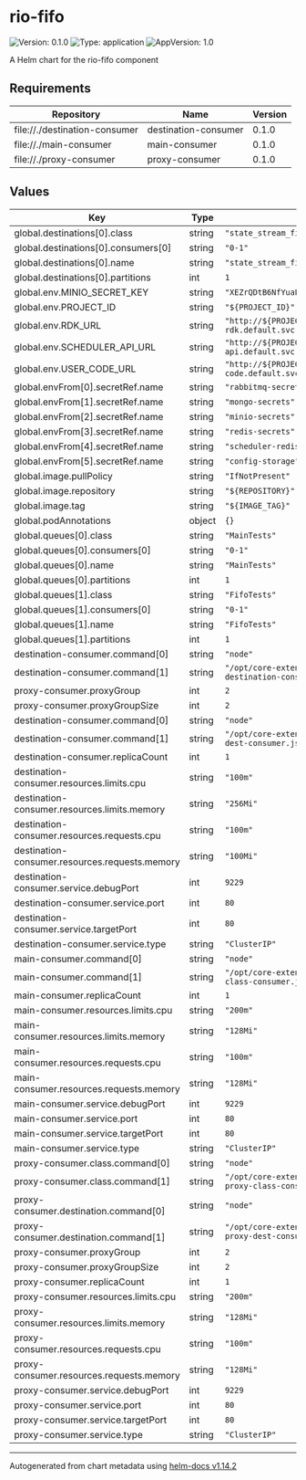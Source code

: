 # rio-fifo

![Version: 0.1.0](https://img.shields.io/badge/Version-0.1.0-informational?style=flat-square) ![Type: application](https://img.shields.io/badge/Type-application-informational?style=flat-square) ![AppVersion: 1.0](https://img.shields.io/badge/AppVersion-1.0-informational?style=flat-square)

A Helm chart for the rio-fifo component

## Requirements

| Repository | Name | Version |
|------------|------|---------|
| file://./destination-consumer | destination-consumer | 0.1.0 |
| file://./main-consumer | main-consumer | 0.1.0 |
| file://./proxy-consumer | proxy-consumer | 0.1.0 |

## Values

| Key | Type | Default | Description |
|-----|------|---------|-------------|
| global.destinations[0].class | string | `"state_stream_firestore"` |  |
| global.destinations[0].consumers[0] | string | `"0-1"` |  |
| global.destinations[0].name | string | `"state_stream_firestore"` |  |
| global.destinations[0].partitions | int | `1` |  |
| global.env.MINIO_SECRET_KEY | string | `"XEZrQDtB6NfYuaEamniUj8aOhT25C6nGWNCqBB6q"` |  |
| global.env.PROJECT_ID | string | `"${PROJECT_ID}"` |  |
| global.env.RDK_URL | string | `"http://${PROJECT_ID}-rio-rdk.default.svc.cluster.local"` |  |
| global.env.SCHEDULER_API_URL | string | `"http://${PROJECT_ID}-rio-scheduler-api.default.svc.cluster.local"` |  |
| global.env.USER_CODE_URL | string | `"http://${PROJECT_ID}-user-code.default.svc.cluster.local"` |  |
| global.envFrom[0].secretRef.name | string | `"rabbitmq-secrets"` |  |
| global.envFrom[1].secretRef.name | string | `"mongo-secrets"` |  |
| global.envFrom[2].secretRef.name | string | `"minio-secrets"` |  |
| global.envFrom[3].secretRef.name | string | `"redis-secrets"` |  |
| global.envFrom[4].secretRef.name | string | `"scheduler-redis-secrets"` |  |
| global.envFrom[5].secretRef.name | string | `"config-storage"` |  |
| global.image.pullPolicy | string | `"IfNotPresent"` |  |
| global.image.repository | string | `"${REPOSITORY}"` |  |
| global.image.tag | string | `"${IMAGE_TAG}"` |  |
| global.podAnnotations | object | `{}` |  |
| global.queues[0].class | string | `"MainTests"` |  |
| global.queues[0].consumers[0] | string | `"0-1"` |  |
| global.queues[0].name | string | `"MainTests"` |  |
| global.queues[0].partitions | int | `1` |  |
| global.queues[1].class | string | `"FifoTests"` |  |
| global.queues[1].consumers[0] | string | `"0-1"` |  |
| global.queues[1].name | string | `"FifoTests"` |  |
| global.queues[1].partitions | int | `1` |  |
| destination-consumer.command[0] | string | `"node"` |  |
| destination-consumer.command[1] | string | `"/opt/core-extension/dist/src/bin/fifo-destination-consumer.js"` |  |
| proxy-consumer.proxyGroup | int | `2` |  |
| proxy-consumer.proxyGroupSize | int | `2` |  |
| destination-consumer.command[0] | string | `"node"` |  |
| destination-consumer.command[1] | string | `"/opt/core-extension/dist/src/bin/fifo-dest-consumer.js"` |  |
| destination-consumer.replicaCount | int | `1` |  |
| destination-consumer.resources.limits.cpu | string | `"100m"` |  |
| destination-consumer.resources.limits.memory | string | `"256Mi"` |  |
| destination-consumer.resources.requests.cpu | string | `"100m"` |  |
| destination-consumer.resources.requests.memory | string | `"100Mi"` |  |
| destination-consumer.service.debugPort | int | `9229` |  |
| destination-consumer.service.port | int | `80` |  |
| destination-consumer.service.targetPort | int | `80` |  |
| destination-consumer.service.type | string | `"ClusterIP"` |  |
| main-consumer.command[0] | string | `"node"` |  |
| main-consumer.command[1] | string | `"/opt/core-extension/dist/src/bin/fifo-class-consumer.js"` |  |
| main-consumer.replicaCount | int | `1` |  |
| main-consumer.resources.limits.cpu | string | `"200m"` |  |
| main-consumer.resources.limits.memory | string | `"128Mi"` |  |
| main-consumer.resources.requests.cpu | string | `"100m"` |  |
| main-consumer.resources.requests.memory | string | `"128Mi"` |  |
| main-consumer.service.debugPort | int | `9229` |  |
| main-consumer.service.port | int | `80` |  |
| main-consumer.service.targetPort | int | `80` |  |
| main-consumer.service.type | string | `"ClusterIP"` |  |
| proxy-consumer.class.command[0] | string | `"node"` |  |
| proxy-consumer.class.command[1] | string | `"/opt/core-extension/dist/src/bin/fifo-proxy-class-consumer.js"` |  |
| proxy-consumer.destination.command[0] | string | `"node"` |  |
| proxy-consumer.destination.command[1] | string | `"/opt/core-extension/dist/src/bin/fifo-proxy-dest-consumer.js"` |  |
| proxy-consumer.proxyGroup | int | `2` |  |
| proxy-consumer.proxyGroupSize | int | `2` |  |
| proxy-consumer.replicaCount | int | `1` |  |
| proxy-consumer.resources.limits.cpu | string | `"200m"` |  |
| proxy-consumer.resources.limits.memory | string | `"128Mi"` |  |
| proxy-consumer.resources.requests.cpu | string | `"100m"` |  |
| proxy-consumer.resources.requests.memory | string | `"128Mi"` |  |
| proxy-consumer.service.debugPort | int | `9229` |  |
| proxy-consumer.service.port | int | `80` |  |
| proxy-consumer.service.targetPort | int | `80` |  |
| proxy-consumer.service.type | string | `"ClusterIP"` |  |

----------------------------------------------
Autogenerated from chart metadata using [helm-docs v1.14.2](https://github.com/norwoodj/helm-docs/releases/v1.14.2)
